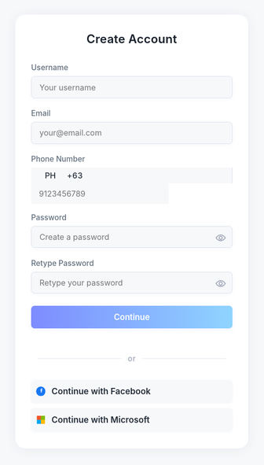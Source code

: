 <!DOCTYPE html>
<html lang="en">
<head>
  <meta charset="UTF-8" />
  <meta name="viewport" content="width=device-width,initial-scale=1.0" />
  <title>Register Account</title>
  <link href="https://fonts.googleapis.com/css2?family=Inter:wght@400;600&display=swap" rel="stylesheet">
  <style>
    html, body {
      height: 100%;
      margin: 0;
      font-family: 'Inter', Arial, sans-serif;
      background: #f7f8fa;
    }
    .register-container {
      min-height: 100vh;
      display: flex;
      align-items: center;
      justify-content: center;
    }
    .register-panel {
      background: #fff;
      border-radius: 20px;
      box-shadow: 0 2px 24px 0 rgba(44,62,80,0.07);
      padding: 2.2rem 2rem 2.2rem 2rem;
      width: 100%;
      max-width: 410px;
      display: flex;
      flex-direction: column;
      gap: 1.7rem;
    }
    .register-title {
      font-size: 1.5rem;
      font-weight: 600;
      color: #17202a;
      text-align: center;
      letter-spacing: 0.01em;
      margin-bottom: 0.3em;
    }
    .register-form {
      display: flex;
      flex-direction: column;
      gap: 1.1rem;
    }
    .input-group {
      display: flex;
      flex-direction: column;
      gap: 0.4rem;
      position: relative;
    }
    .input-group label {
      font-size: 0.96rem;
      color: #616e7c;
      margin-bottom: 0.1rem;
      font-weight: 500;
    }
    .input-group input:not(.phone-number),
    .input-group select:not(.country-code) {
      padding: 0.7rem 1rem;
      border: 1.5px solid #dbe2ea;
      background: #f7f8fa;
      border-radius: 7px;
      font-size: 1rem;
      color: #232c38;
      font-family: inherit;
      outline: none;
      transition: border 0.18s, box-shadow 0.18s;
      width: 100%;
      box-sizing: border-box;
      box-shadow: 0 2px 8px 0 rgba(125, 140, 255, 0.06);
      appearance: none;
      min-height: 44px;
      display: block;
      margin-bottom: 4px;
    }
    .input-group.invalid input, .input-group.invalid select, .input-group.invalid .phone-flex {
      border-color: #ff3860 !important;
      box-shadow:
        0 0 0 2px #ff386033,
        0 2px 8px 0 rgba(255, 56, 96, 0.09);
    }
    .input-group .error-message {
      color: #ff3860;
      font-size: 0.91rem;
      font-weight: 500;
      margin-top: 0.15rem;
      margin-bottom: 0.2rem;
      display: none;
      align-items: center;
      gap: 0.3em;
      transition: color 0.13s;
    }
    .input-group.invalid .error-message {
      display: flex;
    }

    /* --- Phone field - match other inputs --- */
    .phone-flex {
      display: flex;
      align-items: center;
      background: #f7f8fa;
      border: 1.5px solid #dbe2ea;
      border-radius: 7px;
      overflow: hidden;
      margin-top: 0.1rem;
      box-shadow: 0 2px 8px 0 rgba(125, 140, 255, 0.06);
      transition: border 0.16s;
      min-height: 44px;
    }
    .country-prefix-wrap {
      display: flex;
      align-items: center;
      background: #f7f8fa;
      border: none;
      border-right: 1.5px solid #dbe2ea;
      min-width: 0;
      gap: 0.21em;
      font-size: 1rem;
      font-family: inherit;
      font-weight: 500;
      color: #232c38;
      user-select: none;
      padding-left: 0.95em;
      padding-right: 0.45em;
    }
    .country-code {
      border: none;
      background: #f7f8fa;
      outline: none;
      font-size: 1rem;
      font-weight: 500;
      color: #232c38;
      appearance: none;
      width: auto;
      min-width: 38px;
      max-width: 48px;
      margin-right: 0.18em;
      padding: 0.37em 0.8em 0.37em 0.8em;
      font-family: inherit;
      border-radius: 4px;
      transition: background 0.16s;
    }
    .country-code:focus {
      background: #fff;
    }
    .code-prefix {
      background: #f7f8fa;
      color: #232c38;
      font-size: 1rem;
      font-family: inherit;
      font-weight: 500;
      display: flex;
      align-items: center;
      min-width: 36px;
      padding: 0 0.22em;
      border: none;
      letter-spacing: 0.03em;
      pointer-events: none;
    }
    .phone-number {
      border: none;
      background: #f7f8fa;
      outline: none;
      font-size: 1rem;
      font-family: inherit;
      flex: 1 1 0%;
      min-width: 0;
      padding: 0.7rem 1rem;
      box-sizing: border-box;
    }
    .phone-number:focus {
      background: #fff;
    }
    /* --- End phone field --- */

    .password-wrapper {
      position: relative;
      width: 100%;
      display: flex;
      align-items: center;
    }
    .password-wrapper input {
      padding-right: 2.5rem;
    }
    .eye-toggle {
      position: absolute;
      right: 0.8rem;
      top: 50%;
      transform: translateY(-50%);
      background: none;
      border: none;
      outline: none;
      cursor: pointer;
      font-size: 1.14rem;
      color: #a0a7b8;
      padding: 0;
      display: flex;
      align-items: center;
      height: 100%;
      transition: color 0.16s;
    }
    .eye-toggle:active,
    .eye-toggle:focus {
      color: #7d8cff;
    }
    .register-btn {
      margin-top: 0.2rem;
      background: linear-gradient(90deg, #7d8cff 0%, #8fd4ff 100%);
      color: #fff;
      font-family: inherit;
      font-size: 1.04rem;
      font-weight: 600;
      padding: 0.8rem 0;
      border: none;
      border-radius: 7px;
      cursor: pointer;
      transition: background 0.16s, box-shadow 0.16s;
      width: 100%;
      box-shadow: 0 2px 8px 0 rgba(125, 140, 255, 0.10);
    }
    .register-btn:active {
      background: #616e7c;
    }
    .separator {
      display: flex;
      align-items: center;
      justify-content: center;
      margin: 0.7rem 0 0.2rem 0;
    }
    .separator-line {
      flex: 1;
      height: 1px;
      background: #e5e7ef;
      border-radius: 1px;
      margin: 0 0.8rem;
    }
    .separator span {
      color: #a0a7b8;
      font-size: 0.97rem;
      font-weight: 500;
      letter-spacing: 0.04em;
    }
    .social-login {
      display: flex;
      flex-direction: column;
      gap: 0.7rem;
      margin-top: 0.2rem;
    }
    .social-btn {
      display: flex;
      align-items: center;
      gap: 0.7em;
      border: none;
      border-radius: 7px;
      padding: 0.8rem 0.6rem;
      font-size: 1.08rem;
      font-family: inherit;
      font-weight: 600;
      background: #f7f8fa;
      color: #232c38;
      box-shadow: 0 1px 4px 0 rgba(44,62,80,0.06);
      cursor: pointer;
      transition: background 0.16s, box-shadow 0.16s;
      width: 100%;
      justify-content: left;
    }
    .social-btn svg {
      height: 1.15em;
      width: 1.15em;
      display: inline-block;
      vertical-align: middle;
    }
    .social-btn.facebook svg {
      color: #1877f3;
      fill: #1877f3;
      background: #fff;
      border-radius: 50%;
    }
    .social-btn.facebook:hover {
      background: #eaf3fb;
    }
    .social-btn.microsoft:hover {
      background: #e7f3f5;
    }
    @media (max-width: 480px) {
      html, body, .register-container {
        min-height: 100vh;
        height: 100vh;
        width: 100vw;
        margin: 0;
        padding: 0;
      }
      .register-container {
        align-items: stretch;
        justify-content: stretch;
      }
      .register-panel {
        border-radius: 0;
        padding: 2.2rem 0.9rem 2.1rem 0.9rem;
        max-width: 100vw;
        min-height: 100vh;
        box-sizing: border-box;
        width: 100vw;
        justify-content: center;
      }
      .register-title {
        font-size: 1.13rem;
      }
      .register-btn,
      .input-group input {
        font-size: 1rem;
        padding-left: 1rem;
        padding-right: 1rem;
      }
      .country-code {
        min-width: 32px;
        max-width: 40px;
        padding: 0.25em 0.18em;
      }
      .country-prefix-wrap {
        padding-left: 0.4em;
        padding-right: 0.09em;
      }
      .code-prefix {
        min-width: 20px;
        font-size: 0.94rem;
      }
      .phone-flex {
        min-height: 40px;
      }
      .phone-number {
        padding-left: 0.7em;
        padding-right: 0.6em;
      }
      .social-btn {
        font-size: 1rem;
        padding: 0.7rem 0.6rem;
      }
      .social-btn svg {
        height: 1em;
        width: 1em;
      }
    }
  </style>
</head>
<body>
  <div class="register-container">
    <div class="register-panel">
      <div class="register-title">Create Account</div>
      <form class="register-form" id="registerForm" autocomplete="off" novalidate>
        <div class="input-group" id="reg-username-group">
          <label for="reg-username">Username</label>
          <input id="reg-username" name="reg-username" type="text" required placeholder="Your username"/>
          <span class="error-message" id="reg-username-error">Please fill out this field</span>
        </div>
        <div class="input-group" id="reg-email-group">
          <label for="reg-email">Email</label>
          <input id="reg-email" name="reg-email" type="email" required placeholder="your@email.com"/>
          <span class="error-message" id="reg-email-error">Please enter a valid email</span>
        </div>
        <div class="input-group" id="reg-phone-group">
          <label for="reg-phone">Phone Number</label>
          <div class="phone-flex">
            <span class="country-prefix-wrap">
              <select id="country-code" class="country-code" onchange="updatePhonePrefixAndPlaceholder()">
                <option value="PH" data-code="+63" data-min="10" data-max="10" selected>PH</option>
                <option value="ID" data-code="+62" data-min="10" data-max="13">ID</option>
                <option value="US" data-code="+1" data-min="10" data-max="10">US</option>
                <option value="MY" data-code="+60" data-min="9" data-max="10">MY</option>
                <option value="SG" data-code="+65" data-min="8" data-max="8">SG</option>
                <option value="IN" data-code="+91" data-min="10" data-max="10">IN</option>
                <option value="VN" data-code="+84" data-min="9" data-max="10">VN</option>
                <option value="TH" data-code="+66" data-min="9" data-max="10">TH</option>
                <option value="CN" data-code="+86" data-min="11" data-max="11">CN</option>
                <option value="JP" data-code="+81" data-min="10" data-max="11">JP</option>
              </select>
              <span class="code-prefix" id="phone-prefix">+63</span>
            </span>
            <input id="reg-phone" name="reg-phone" type="tel" class="phone-number" required placeholder="9123456789"/>
          </div>
          <span class="error-message" id="reg-phone-error">Please enter a valid phone number</span>
        </div>
        <div class="input-group" id="reg-password-group">
          <label for="reg-password">Password</label>
          <div class="password-wrapper">
            <input id="reg-password" name="reg-password" type="password" required placeholder="Create a password"/>
            <button type="button" class="eye-toggle" tabindex="-1" aria-label="Toggle password visibility" onclick="toggleRegPassword()">
              <svg id="reg-eyeOpen" xmlns="http://www.w3.org/2000/svg" width="22" height="22" fill="none" viewBox="0 0 24 24">
                <path stroke="currentColor" stroke-width="2" d="M1.8 12S5.5 5.5 12 5.5 22.2 12 22.2 12s-3.7 6.5-10.2 6.5S1.8 12 1.8 12Z"/>
                <circle cx="12" cy="12" r="3.5" stroke="currentColor" stroke-width="2"/>
              </svg>
              <svg id="reg-eyeClosed" style="display:none" xmlns="http://www.w3.org/2000/svg" width="22" height="22" fill="none" viewBox="0 0 24 24">
                <path stroke="currentColor" stroke-width="2" d="M3 3l18 18"/>
                <path stroke="currentColor" stroke-width="2" d="M1.8 12S5.5 5.5 12 5.5c2.2 0 4.1.7 5.7 1.67"/>
                <path stroke="currentColor" stroke-width="2" d="M22.2 12S18.5 18.5 12 18.5c-2.2 0-4.1-.7-5.7-1.67"/>
                <circle cx="12" cy="12" r="3.5" stroke="currentColor" stroke-width="2"/>
              </svg>
            </button>
          </div>
          <span class="error-message" id="reg-password-error">Please fill out this field</span>
        </div>
        <div class="input-group" id="reg-confirm-group">
          <label for="reg-confirm">Retype Password</label>
          <div class="password-wrapper">
            <input id="reg-confirm" name="reg-confirm" type="password" required placeholder="Retype your password"/>
            <button type="button" class="eye-toggle" tabindex="-1" aria-label="Toggle password visibility" onclick="toggleRegConfirmPassword()">
              <svg id="regc-eyeOpen" xmlns="http://www.w3.org/2000/svg" width="22" height="22" fill="none" viewBox="0 0 24 24">
                <path stroke="currentColor" stroke-width="2" d="M1.8 12S5.5 5.5 12 5.5 22.2 12 22.2 12s-3.7 6.5-10.2 6.5S1.8 12 1.8 12Z"/>
                <circle cx="12" cy="12" r="3.5" stroke="currentColor" stroke-width="2"/>
              </svg>
              <svg id="regc-eyeClosed" style="display:none" xmlns="http://www.w3.org/2000/svg" width="22" height="22" fill="none" viewBox="0 0 24 24">
                <path stroke="currentColor" stroke-width="2" d="M3 3l18 18"/>
                <path stroke="currentColor" stroke-width="2" d="M1.8 12S5.5 5.5 12 5.5c2.2 0 4.1.7 5.7 1.67"/>
                <path stroke="currentColor" stroke-width="2" d="M22.2 12S18.5 18.5 12 18.5c-2.2 0-4.1-.7-5.7-1.67"/>
                <circle cx="12" cy="12" r="3.5" stroke="currentColor" stroke-width="2"/>
              </svg>
            </button>
          </div>
          <span class="error-message" id="reg-confirm-error">Passwords don't match</span>
        </div>
        <button class="register-btn" type="submit">Continue</button>
      </form>
      <div class="separator"><div class="separator-line"></div><span>or</span><div class="separator-line"></div></div>
      <div class="social-login">
        <button class="social-btn facebook" type="button" id="facebook-register-btn">
          <svg viewBox="0 0 24 24" fill="none">
            <circle cx="12" cy="12" r="12" fill="#1877f3"/>
            <path d="M15.36 8.5h-1.4V7.43c0-.33.27-.6.6-.6h.7V5.17l-1.03-.02c-1.59 0-2.4.98-2.4 2.36v1h-1.1V10.1h1.1v4.7h2.1V10.1h1.25l.2-1.6z" fill="#fff"/>
          </svg>
          Continue with Facebook
        </button>
        <button class="social-btn microsoft" type="button" onclick="alert('Log in with Microsoft (not implemented)')">
          <svg viewBox="0 0 24 24" fill="none">
            <rect width="10" height="10" x="2" y="2" fill="#f35325"/>
            <rect width="10" height="10" x="12" y="2" fill="#81bc06"/>
            <rect width="10" height="10" x="2" y="12" fill="#05a6f0"/>
            <rect width="10" height="10" x="12" y="12" fill="#ffba08"/>
          </svg>
          Continue with Microsoft
        </button>
      </div>
    </div>
  </div>
  <script>
    // Country phone validation data
    const countryPhoneData = {
      PH: { code: '+63', min: 10, max: 10, placeholder: '9123456789', desc: '10 digits (9xxxxxxxxx)' },
      ID: { code: '+62', min: 10, max: 13, placeholder: '8123456789', desc: '10-13 digits' },
      US: { code: '+1', min: 10, max: 10, placeholder: '4151234567', desc: '10 digits' },
      MY: { code: '+60', min: 9, max: 10, placeholder: '123456789', desc: '9-10 digits' },
      SG: { code: '+65', min: 8, max: 8, placeholder: '81234567', desc: '8 digits' },
      IN: { code: '+91', min: 10, max: 10, placeholder: '9123456789', desc: '10 digits' },
      VN: { code: '+84', min: 9, max: 10, placeholder: '912345678', desc: '9-10 digits' },
      TH: { code: '+66', min: 9, max: 10, placeholder: '812345678', desc: '9-10 digits' },
      CN: { code: '+86', min: 11, max: 11, placeholder: '13812345678', desc: '11 digits' },
      JP: { code: '+81', min: 10, max: 11, placeholder: '9012345678', desc: '10-11 digits' }
    };

    function updatePhonePrefixAndPlaceholder() {
      const select = document.getElementById('country-code');
      const phoneInput = document.getElementById('reg-phone');
      const prefix = document.getElementById('phone-prefix');
      const country = select.value;
      const info = countryPhoneData[country];
      if (info) {
        prefix.textContent = info.code;
        phoneInput.placeholder = info.placeholder;
        phoneInput.maxLength = info.max;
        phoneInput.minLength = info.min;
      }
    }
    // Initialize on load
    updatePhonePrefixAndPlaceholder();

    function toggleRegPassword() {
      const input = document.getElementById("reg-password");
      const eyeOpen = document.getElementById("reg-eyeOpen");
      const eyeClosed = document.getElementById("reg-eyeClosed");
      if (input.type === "password") {
        input.type = "text";
        eyeOpen.style.display = "none";
        eyeClosed.style.display = "";
      } else {
        input.type = "password";
        eyeOpen.style.display = "";
        eyeClosed.style.display = "none";
      }
    }
    function toggleRegConfirmPassword() {
      const input = document.getElementById("reg-confirm");
      const eyeOpen = document.getElementById("regc-eyeOpen");
      const eyeClosed = document.getElementById("regc-eyeClosed");
      if (input.type === "password") {
        input.type = "text";
        eyeOpen.style.display = "none";
        eyeClosed.style.display = "";
      } else {
        input.type = "password";
        eyeOpen.style.display = "";
        eyeClosed.style.display = "none";
      }
    }
  </script>
  <script type="module">
    import { initializeApp } from "https://www.gstatic.com/firebasejs/11.10.0/firebase-app.js";
    import { getAuth, createUserWithEmailAndPassword, updateProfile, FacebookAuthProvider, signInWithPopup } from "https://www.gstatic.com/firebasejs/11.10.0/firebase-auth.js";
    import { getFirestore, doc, setDoc, getDoc } from "https://www.gstatic.com/firebasejs/11.10.0/firebase-firestore.js";

    // Firebase config
    const firebaseConfig = {
      apiKey: "AIzaSyAPbO30PsELuvnHepjAUwP21HbvQ4j3m4E",
      authDomain: "pulsed-protoype.firebaseapp.com",
      projectId: "pulsed-protoype",
      storageBucket: "pulsed-protoype.firebasestorage.app",
      messagingSenderId: "793278394093",
      appId: "1:793278394093:web:3837b7410549753aff66e4",
      measurementId: "G-ZXRW2TC82P"
    };
    const app = initializeApp(firebaseConfig);
    const auth = getAuth(app);
    const db = getFirestore(app);

    // Facebook Register
    document.getElementById('facebook-register-btn').addEventListener('click', async function() {
      const provider = new FacebookAuthProvider();
      try {
        const result = await signInWithPopup(auth, provider);
        const user = result.user;
        // Check if user already has Firestore profile:
        const userDocRef = doc(db, "users", user.uid);
        const userSnap = await getDoc(userDocRef);
        if (!userSnap.exists()) {
          // Save minimal info, you may prompt user for more later!
          await setDoc(userDocRef, {
            username: user.displayName || "",
            email: user.email || "",
            phone: user.phoneNumber || "",
            country: "", // Facebook doesn't provide country by default.
            createdAt: new Date().toISOString(),
            provider: "facebook"
          });
        }
        alert("Facebook account registered!");
        // Optionally redirect:
        // window.location.href = "/dashboard";
      } catch (error) {
        let errorMsg = "Facebook Sign Up failed. ";
        if (error.code === "auth/account-exists-with-different-credential") {
          errorMsg += "Account exists with different sign-in method.";
        } else if (error.code === "auth/popup-closed-by-user") {
          errorMsg += "Popup closed before completing sign in.";
        } else if (error.code === "auth/unauthorized-domain") {
          errorMsg += "Unauthorized domain. Please check your Firebase Auth settings.";
        } else {
          errorMsg += error.message;
        }
        alert(errorMsg);
      }
    });

    // Regular Email/Password Registration
    document.getElementById("registerForm").addEventListener("submit", async function(e) {
      e.preventDefault();

      let valid = true;

      // Username
      const userGroup = document.getElementById('reg-username-group');
      const userInput = document.getElementById('reg-username');
      const userError = document.getElementById('reg-username-error');
      if (!userInput.value.trim()) {
        userGroup.classList.add('invalid');
        userError.textContent = "Please fill out this field";
        valid = false;
      } else {
        userGroup.classList.remove('invalid');
      }

      // Email
      const emailGroup = document.getElementById('reg-email-group');
      const emailInput = document.getElementById('reg-email');
      const emailError = document.getElementById('reg-email-error');
      const emailRe = /^[^\s@]+@[^\s@]+\.[^\s@]+$/;
      if (!emailInput.value.trim()) {
        emailGroup.classList.add('invalid');
        emailError.textContent = "Please fill out this field";
        valid = false;
      } else if (!emailRe.test(emailInput.value.trim())) {
        emailGroup.classList.add('invalid');
        emailError.textContent = "Please enter a valid email";
        valid = false;
      } else {
        emailGroup.classList.remove('invalid');
      }

      // Phone
      const phoneGroup = document.getElementById('reg-phone-group');
      const phoneInput = document.getElementById('reg-phone');
      const phoneError = document.getElementById('reg-phone-error');
      const country = document.getElementById('country-code').value;
      const info = {
        min: Number(document.querySelector(`#country-code option[value="${country}"]`).getAttribute("data-min")),
        max: Number(document.querySelector(`#country-code option[value="${country}"]`).getAttribute("data-max")),
        desc: countryPhoneData[country].desc
      };
      let phoneVal = phoneInput.value.trim().replace(/[^0-9]/g, '');
      if (!phoneVal) {
        phoneGroup.classList.add('invalid');
        phoneError.textContent = "Please fill out this field";
        valid = false;
      } else if (
        phoneVal.length < info.min ||
        phoneVal.length > info.max ||
        !/^\d+$/.test(phoneVal)
      ) {
        phoneGroup.classList.add('invalid');
        phoneError.textContent = `Enter a valid number (${info.desc})`;
        valid = false;
      } else {
        phoneGroup.classList.remove('invalid');
      }

      // Password
      const pwdGroup = document.getElementById('reg-password-group');
      const pwdInput = document.getElementById('reg-password');
      const pwdError = document.getElementById('reg-password-error');
      if (!pwdInput.value.trim()) {
        pwdGroup.classList.add('invalid');
        pwdError.textContent = "Please fill out this field";
        valid = false;
      } else if (pwdInput.value.length < 6) {
        pwdGroup.classList.add('invalid');
        pwdError.textContent = "Password must be at least 6 characters";
        valid = false;
      } else {
        pwdGroup.classList.remove('invalid');
      }

      // Confirm Password
      const confGroup = document.getElementById('reg-confirm-group');
      const confInput = document.getElementById('reg-confirm');
      const confError = document.getElementById('reg-confirm-error');
      if (!confInput.value.trim()) {
        confGroup.classList.add('invalid');
        confError.textContent = "Please fill out this field";
        valid = false;
      } else if (confInput.value !== pwdInput.value) {
        confGroup.classList.add('invalid');
        confError.textContent = "Passwords don't match";
        valid = false;
      } else {
        confGroup.classList.remove('invalid');
      }

      if (!valid) {
        const firstInvalid = document.querySelector('.input-group.invalid input, .input-group.invalid select');
        if (firstInvalid) firstInvalid.focus();
        return;
      }

      // All fields valid - proceed to Firebase registration
      const username = userInput.value.trim();
      const email = emailInput.value.trim();
      const password = pwdInput.value;
      const phone = phoneInput.value.trim();
      const countryCode = document.getElementById("country-code");
      const countryVal = countryCode.options[countryCode.selectedIndex].value;
      const phoneCode = countryCode.options[countryCode.selectedIndex].getAttribute('data-code');
      const fullPhone = phoneCode + phone;

      try {
        // Create user with email and password
        const userCredential = await createUserWithEmailAndPassword(auth, email, password);
        const user = userCredential.user;

        // Update displayName with username
        await updateProfile(user, { displayName: username });

        // Save additional info to Firestore (users collection)
        await setDoc(doc(db, "users", user.uid), {
          username: username,
          email: email,
          phone: fullPhone,
          country: countryVal,
          createdAt: new Date().toISOString(),
          provider: "email"
        });

        alert("Registration successful!");

        // Optionally redirect or clear the form
        // window.location.href = "/login";
        document.getElementById("registerForm").reset();
        updatePhonePrefixAndPlaceholder();

      } catch (error) {
        let errorMsg = "Registration failed. ";
        if (error.code === "auth/email-already-in-use") {
          errorMsg += "Email already in use.";
        } else if (error.code === "auth/weak-password") {
          errorMsg += "Password is too weak.";
        } else if (error.code === "auth/invalid-email") {
          errorMsg += "Invalid email.";
        } else {
          errorMsg += error.message;
        }
        alert(errorMsg);
        // Make sure to STOP here if there's an error!
        return;
      }
    });
  </script>
</body>
</html>
